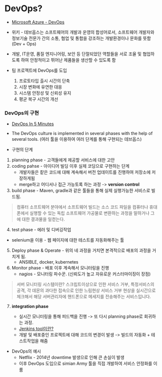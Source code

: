 # DevOps?

-   [Microsoft Azure - DevOps](https://azure.microsoft.com/ko-kr/overview/what-is-devops/)

-   위키 - 데브옵스는 소프트웨어의 개발과 운영의 합성어로서, 소프트웨어 개발자와 정보기술 전문가 간의 소통, 협업 및 통합을 강조하는 개발환경이나 문화를 뜻함 (Dev + Ops)

-   개발, IT운영, 품질 엔지니어링, 보안 등 단절되었던 역할들을 서로 조율 및 협업하도록 하여 안정적이고 뛰어난 제품들을 생산할 수 있도록 함

-   팀 프로젝트에 DevOps를 도입
    1. 프로토타입 출시 시간의 단축
    2. 시장 변화에 유연한 대응
    3. 시스템 안정성 및 신뢰성 유지
    4. 평균 복구 시간의 개선

### DevOps의 구현

-   [DevOps In 5 Minutes](https://www.youtube.com/watch?v=Xrgk023l4lI)
-   The DevOps culture is implemented in several phases with the help of several tools. (여러 툴을 이용하여 여러 단계를 통해 구현되는 데브옵스)

-   구현의 단계

1. planning phase - 고객들에게 제공할 서비스에 대한 고안
2. coding pahse - 아이디어 빌딩 이후 실제 코딩으로 구현하는 단계
    - 개발자들은 캍은 코드에 대해 계속해서 버전 업데이트를 진행하여 저장소에 저장하게됨
    - merge하고 어디서나 접근 가능토록 하는 과정 -> **version control**
3. build phase - Maven, gradle과 같은 툴들을 통해 실제 실행가능한 서비스로 빌드됨.

> 컴퓨터 소프트웨어 분야에서 소프트웨어 빌드는 소스 코드 파일을 컴퓨터나 휴대폰에서 실행할 수 있는 독립 소프트웨어 가공물로 변환하는 과정을 말하거나 그에 대한 결과물을 일컫는다.

4. test phase - 에러 및 디버깅작업

-   selenium을 이용 - 웹 페이지에 대한 테스트를 자동화해주는 툴

5. Deploy phase & Operate - 위의 네 과정을 거치면 본격적으로 배포의 과정을 거치게 됨.
    - ANSIBLE, docker, kubernetes
6. Monitor phase - 배포 이후 계속해서 모니터링을 진행
    - nagios - 모니터링 파수꾼. (신뢰도가 높고 자유로운 커스터마이징이 장점)

> 서버 모니터링 시스템이란? 스크립트이상으로 인한 서비스 거부, 특정서비스의 공격, 각 데몬의 과다한 접속으로 인한 느림현상 서비스 거부 현상을 실시간으로 체크해서 해당 서버관리자에 핸드폰으로 메세지를 전송해주는 서비스입니다.

7. **integration phase**

    - 실시간 모니터링을 통해 피드백을 진행 -> 또 다시 planning phase로 회귀하는 과정.
    - [Jenkins tool이란?](https://ict-nroo.tistory.com/31)
    - 개발 및 배포중인 프로젝트에 대해 코드의 변경이 발생 -> 빌드의 자동화 + 테스트작업을 해줌

-   DevOps의 예시
    -   Netflix - 2014년 downtime 발생으로 인해 큰 손실이 발생
    -   이후 DevOps 도입으로 simian Army 툴을 직접 개발하여 서비스 안정화를 이룸
